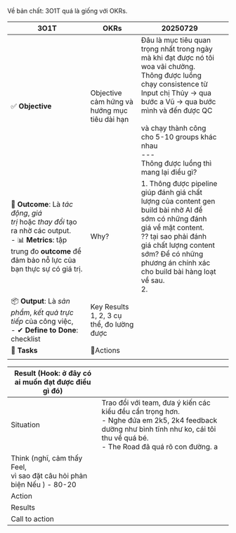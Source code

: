 Về bản chất: 3O1T quá là giống với OKRs. 

| **3O1T**                                                                                                                                                                    | **OKRs**                                     | 20250729                                                                                                                                                                                                                                                                                         |     |
| --------------------------------------------------------------------------------------------------------------------------------------------------------------------------- | -------------------------------------------- | ------------------------------------------------------------------------------------------------------------------------------------------------------------------------------------------------------------------------------------------------------------------------------------------------ | --- |
| ✅ **Objective**                                                                                                                                                             | Objective cảm hứng và hướng mục tiêu dài hạn | Đâu là mục tiêu quan trọng nhất trong ngày mà khi đạt được nó tôi woa vãi chưởng. <br>Thông được luồng chạy consistence từ Input chị Thủy -> qua bước a Vũ -> qua bước mình và đến được QC<br><br>và chạy thành công cho 5-10 groups khác nhau <br>---<br>Thông được luồng thì mang lại điều gì? |     |
| 🎯 **Outcome**: Là _tác động_, _giá trị_ hoặc _thay đổi_ tạo ra nhờ các output.<br>- 📊 **Metrics**: tập trung đo **outcome** để đảm bảo nỗ lực của bạn thực sự có giá trị. | Why?                                         | 1. Thông được pipeline giúp đánh giá chất lượng của content gen build bài nhờ AI để sớm có những đánh giá về mặt content. <br>?? tại sao phải đánh giá chất lượng content sớm? Để có những phương án chính xác cho build bài hàng loạt về sau. <br>2. <br>                                       |     |
| 📦 **Output**: Là _sản phẩm_, _kết quả trực tiếp_ của công việc,<br>- ✔ **Define to Done**: checklist                                                                       | Key Results 1, 2, 3 cụ thể, đo lường được    |                                                                                                                                                                                                                                                                                                  |     |
| 🧩 **Tasks**                                                                                                                                                                | 🧩Actions                                    |                                                                                                                                                                                                                                                                                                  |     |
|                                                                                                                                                                             |                                              |                                                                                                                                                                                                                                                                                                  |     |




| Result (Hook: ở đây có ai muốn đạt được điều gì đó)                        | <br>                                                                                                                                                                                    |
| -------------------------------------------------------------------------- | --------------------------------------------------------------------------------------------------------------------------------------------------------------------------------------- |
| Situation                                                                  | Trao đổi với team, đưa ý kiến các kiểu đều cẩn trọng hơn. <br>- Nghe đứa em 2k5, 2k4 feedback dường như bình tĩnh như ko, cái tôi thu về quá bé. <br>- The Road đã quá rõ con đường.  a |
| Think (nghĩ, cảm thấy Feel, <br>vì sao đặt câu hỏi phản biện Nếu ) - 80-20 |                                                                                                                                                                                         |
| Action                                                                     |                                                                                                                                                                                         |
| Results                                                                    |                                                                                                                                                                                         |
| Call to action                                                             |                                                                                                                                                                                         |

